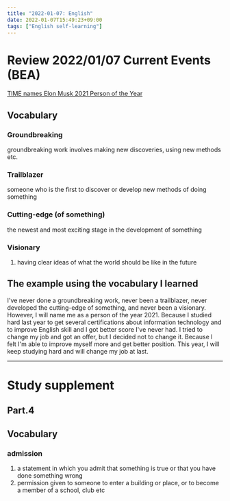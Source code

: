 ```yaml
---
title: "2022-01-07: English"
date: 2022-01-07T15:49:23+09:00
tags: ["English self-learning"]
---
```

# Review 2022/01/07 Current Events (BEA)

[TIME names Elon Musk 2021 Person of the Year](https://breakingnewsenglish.com/2112/211216-elon-musk.html)

## Vocabulary
### Groundbreaking
groundbreaking work involves making new discoveries, using new methods etc.

### Trailblazer
someone who is the first to discover or develop new methods of doing something

### Cutting-edge (of something)
the newest and most exciting stage in the development of something

### Visionary
1. having clear ideas of what the world should be like in the future

## The example using the vocabulary I learned
I've never done a groundbreaking work, never been a trailblazer, never developed the cutting-edge of something, and never been a visionary.
However, I will name me as a person of the year 2021.
Because I studied hard last year to get several certifications about information technology and to improve English skill and I got better score I've never had.
I tried to change my job and got an offer, but I decided not to change it.
Because I felt I'm able to improve myself more and get better position.
This year, I will keep studying hard and will change my job at last.

---
# Study supplement
## Part.4
## Vocabulary
### admission
1. a statement in which you admit that something is true or that you have done something wrong
2. permission given to someone to enter a building or place, or to become a member of a school, club etc